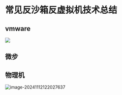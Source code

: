# 常见反沙箱反虚拟机技术总结

## vmware

![](https://img-host-arcueid.oss-cn-hangzhou.aliyuncs.com/img202411121223891.png)

## 微步



## 物理机

![image-20241112122027637](https://img-host-arcueid.oss-cn-hangzhou.aliyuncs.com/img202411121220708.png)